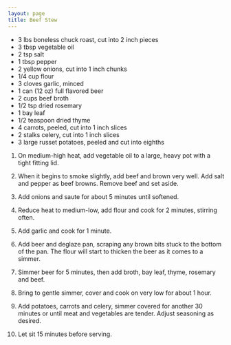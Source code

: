 ```yaml
---
layout: page
title: Beef Stew
---
```


+ 3 lbs boneless chuck roast, cut into 2 inch pieces
+ 3 tbsp vegetable oil
+ 2 tsp salt
+ 1 tbsp pepper
+ 2 yellow onions, cut into 1 inch chunks
+ 1/4 cup flour
+ 3 cloves garlic, minced
+ 1 can (12 oz) full flavored beer
+ 2 cups beef broth
+ 1/2 tsp dried rosemary
+ 1 bay leaf
+ 1/2 teaspoon dried thyme
+ 4 carrots, peeled, cut into 1 inch slices
+ 2 stalks celery, cut into 1 inch slices
+ 3 large russet potatoes, peeled and cut into eighths

1. On medium-high heat, add vegetable oil to a large, heavy pot with a tight fitting lid.

2. When it begins to smoke slightly, add beef and brown very well. Add salt and pepper as beef browns. Remove beef and set aside.

3. Add onions and saute for about 5 minutes until softened.

4. Reduce heat to medium-low, add flour and cook for 2 minutes, stirring often.

5. Add garlic and cook for 1 minute.

6. Add beer and deglaze pan, scraping any brown bits stuck to the bottom of the pan. The flour will start to thicken the beer as it comes to a simmer.

7. Simmer beer for 5 minutes, then add broth, bay leaf, thyme, rosemary and beef.

8. Bring to gentle simmer, cover and cook on very low for about 1 hour.

9. Add potatoes, carrots and celery, simmer covered for another 30 minutes or until meat and vegetables are tender. Adjust seasoning as desired.

10. Let sit 15 minutes before serving.
